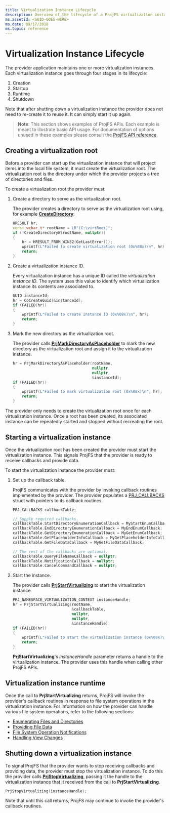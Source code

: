 ```yaml
---
title: Virtualization Instance Lifecycle
description: Overview of the lifecycle of a ProjFS virtualization instance.
ms.assetid: <GUID-GOES-HERE>
ms.date: 09/17/2018
ms.topic: reference
---
```


# Virtualization Instance Lifecycle

The provider application maintains one or more virtualization instances.  Each virtualization instance goes through four stages in its lifecycle:

1. Creation
2. Startup
3. Runtime
4. Shutdown

Note that after shutting down a virtualization instance the provider does not need to re-create it to reuse it.  It can simply start it up again.

> **Note**: This section shows examples of ProjFS APIs.  Each example is meant to illustrate basic API usage.  For documentation of options unused in these examples please consult the [ProjFS API reference](/windows/desktop/api/_projfs).

## Creating a virtualization root

Before a provider can start up the virtualization instance that will project items into the local file system, it must create the virtualization root.  The virtualization root is the directory under which the provider projects a tree of directories and files.

To create a virtualization root the provider must:

1. Create a directory to serve as the virtualization root.

    The provider creates a directory to serve as the virtualization root using, for example **[CreateDirectory](/windows/desktop/api/fileapi/nf-fileapi-createdirectoryw)**:

    ```C++
    HRESULT hr;
    const wchar_t* rootName = LR"(C:\virtRoot)";
    if (!CreateDirectoryW(rootName, nullptr))
    {
        hr = HRESULT_FROM_WIN32(GetLastError());
        wprintf(L"Failed to create virtualization root (0x%08x)\n", hr);
        return;
    }
    ```

1. Create a virtualization instance ID.

    Every virtualization instance has a unique ID called the _virtualization instance ID_.  The system uses this value to identify which virtualization instance its contents are associated to.

    ```C++
    GUID instanceId;
    hr = CoCreateGuid(&instanceId);
    if (FAILED(hr))
    {
        wprintf(L"Failed to create instance ID (0x%08x)\n", hr);
        return;
    }
    ```

1. Mark the new directory as the virtualization root.

    The provider calls **[PrjMarkDirectoryAsPlaceholder](/windows/desktop/api/projectedfslib/nf-projectedfslib-prjmarkdirectoryasplaceholder)** to mark the new directory as the virtualization root and assign it to the virtualization instance.

    ```C++
    hr = PrjMarkDirectoryAsPlaceholder(rootName,
                                       nullptr,
                                       nullptr,
                                       &instanceId);
    if (FAILED(hr))
    {
        wprintf(L"Failed to mark virtualization root (0x%08x)\n", hr);
        return;
    }
    ```

The provider only needs to create the virtualization root once for each virtualization instance.  Once a root has been created, its associated instance can be repeatedly started and stopped without recreating the root.

## Starting a virtualization instance

Once the virtualization root has been created the provider must start the virtualization instance.  This signals ProjFS that the provider is ready to receive callbacks and provide data.

To start the virtualization instance the provider must:

1. Set up the callback table.

    ProjFS communicates with the provider by invoking callback routines implemented by the provider.  The provider populates a [PRJ_CALLBACKS](/windows/desktop/api/projectedfslib/ns-projectedfslib-prj_callbacks) struct with pointers to its callback routines.

    ```C++
    PRJ_CALLBACKS callbackTable;

    // Supply required callbacks.
    callbackTable.StartDirectoryEnumerationCallback = MyStartEnumCallback;
    callbackTable.EndDirectoryEnumerationCallback = MyEndEnumCallback;
    callbackTable.GetDirectoryEnumerationCallback = MyGetEnumCallback;
    callbackTable.GetPlaceholderInfoCallback = MyGetPlaceholderInfoCallback;
    callbackTable.GetFileDataCallback = MyGetFileDataCallback;

    // The rest of the callbacks are optional.
    callbackTable.QueryFileNameCallback = nullptr;
    callbackTable.NotificationCallback = nullptr;
    callbackTable.CancelCommandCallback = nullptr;
    ```

1. Start the instance.

    The provider calls **[PrjStartVirtualizing](/windows/desktop/api/projectedfslib/nf-projectedfslib-prjstartvirtualizing)** to start the virtualization instance.

    ```C++
    PRJ_NAMESPACE_VIRTUALIZATION_CONTEXT instanceHandle;
    hr = PrjStartVirtualizing(rootName,
                              &callbackTable,
                              nullptr,
                              nullptr,
                              &instanceHandle);
    if (FAILED(hr))
    {
        wprintf(L"Failed to start the virtualization instance (0x%08x)\n", hr);
        return;
    }
    ```
    **PrjStartVirtualizing**'s _instanceHandle_ parameter returns a handle to the virtualization instance.  The provider uses this handle when calling other ProjFS APIs.

## Virtualization instance runtime

Once the call to **PrjStartVirtualizing** returns, ProjFS will invoke the provider's callback routines in response to file system operations in the virtualization instance.  For information on how the provider can handle various file system operations, refer to the following sections:

* [Enumerating Files and Directories](enumerating-files-and-directories.md)
* [Providing File Data](providing-file-data.md)
* [File System Operation Notifications](file-system-operation-notifications.md)
* [Handling View Changes](handling-view-changes.md)

## Shutting down a virtualization instance

To signal ProjFS that the provider wants to stop receiving callbacks and providing data, the provider must stop the virtualization instance.  To do this the provider calls **[PrjStopVirtualizing](/windows/desktop/api/projectedfslib/nf-projectedfslib-prjstopvirtualizing)**, passing it the handle to the virtualization instance that it received from the call to **PrjStartVirtualizing**.

```C++
PrjStopVirtualizing(instanceHandle);
```

Note that until this call returns, ProjFS may continue to invoke the provider's callback routines.
